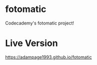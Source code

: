 # fotomatic

Codecademy's fotomatic project!

# Live Version

https://adampage1993.github.io/fotomatic

